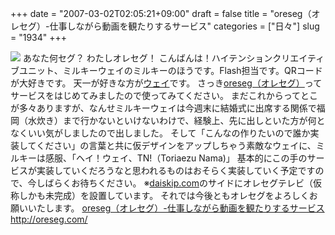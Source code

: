 +++
date = "2007-03-02T02:05:21+09:00"
draft = false
title = "oreseg（オレセグ）-仕事しながら動画を観たりするサービス"
categories = ["日々"]
slug = "1934"
+++

<a href="http://oreseg.com" target="_blank"><img src="http://daiskip.com/images/oreseg.jpg"></a>
あなた何セグ？ わたしオレセグ！
こんばんは！ハイテンションクリエイティブユニット、ミルキーウェイのミルキーのほうです。Flash担当です。QRコードが大好きです。
天一が好きな方が<a href="http://daiskip.com" target="_blank">ウェイ</a>です。
さっき<a href="http://oreseg.com" target="_blank">oreseg（オレセグ）</a>ってサービスをはじめてみましたので使ってみてください。
まだこれからってとこが多々ありますが、なんせミルキーウェイは今週末に結婚式に出席する関係で福岡（水炊き）まで行かないといけないわけで、経験上、先に出しといた方が何となくいい気がしましたので出しました。
そして「こんなの作りたいので誰か実装してください」の言葉と共に仮デザインをアップしちゃう素敵なウェイに、ミルキーは感服、「ヘイ！ウェイ、TN!（Toriaezu Nama)」
基本的にこの手のサービスが実装していくだろうなと思われるものはおそらく実装していく予定ですので、今しばらくお待ちください。
※<a href="http://daiskip.com" target="_blank">daiskip.com</a>のサイドにオレセグテレビ（仮称しかも未完成）を設置しています。
それでは今後ともオレセグをよろしくお願いいたします。
<a href="http://oreseg.com" target="_blank">oreseg（オレセグ）-仕事しながら動画を観たりするサービス
http://oreseg.com/</a>
